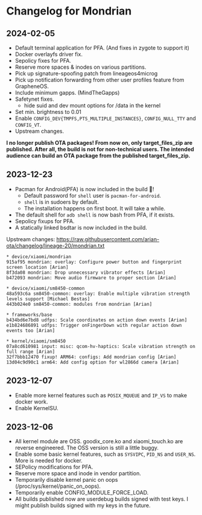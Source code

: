 # Changelog for Mondrian

## 2024-02-05

- Default terminal application for PFA. (And fixes in zygote to support it)
- Docker overlayfs driver fix.
- Sepolicy fixes for PFA.
- Reserve more spaces & inodes on various partitions.
- Pick up signature-spoofing patch from lineageos4microg
- Pick up notification forwarding from other user profiles feature from GrapheneOS.
- Include minimum gapps. (MindTheGapps)
- Safetynet fixes.
    -  hide suid and dev mount options for /data in the kernel 
- Set min. brightness to 0.01
- Enable `CONFIG_DEV{TMPFS,PTS_MULTIPLE_INSTANCES}`, `CONFIG_NULL_TTY` and `CONFIG_VT`.
- Upstream changes.

**I no longer publish OTA packages! From now on, only target_files_zip are published. After all, the build is not for non-technical users. The intended audience can build an OTA package from the published target_files_zip.**

## 2023-12-23

- Pacman for Android(PFA) is now included in the build :tada:!
    - Default password for `shell` user is `pacman-for-android`.
    - `shell` is in sudoers by default.
    - The installation happens on first boot. It will take a while.
- The default shell for `adb shell` is now bash from PFA, if it exists.
- Sepolicy fixups for PFA.
- A statically linked bsdtar is now included in the build.

Upstream changes: https://raw.githubusercontent.com/arian-ota/changelog/lineage-20/mondrian.txt

```
* device/xiaomi/mondrian
915af95 mondrian: overlay: Configure power button and fingerprint screen location [Arian]
8f3da08 mondrian: Drop unnecessary vibrator effects [Arian]
b472093 mondrian: Move audio firmware to proper section [Arian]

* device/xiaomi/sm8450-common
48a593c6a sm8450-common: overlay: Enable multiple vibration strength levels support [Michael Bestas]
443b024e0 sm8450-common: modules from mondrian [Arian]

* frameworks/base
b434bd6e7bd8 udfps: Scale coordinates on action down events [Arian]
e1b824686891 udfps: Trigger onFingerDown with regular action down events too [Arian]

* kernel/xiaomi/sm8450
07a8cd610981 input: misc: qcom-hv-haptics: Scale vibration strength on full range [Arian]
32f7bbb12470 fixup! ARM64: configs: Add mondrian config [Arian]
13d04c9d90c1 arm64: Add config option for wl2866d camera [Arian] 
```

## 2023-12-07

- Enable more kernel features such as `POSIX_MQUEUE` and `IP_VS` to make docker work.
- Enable KernelSU.


## 2023-12-06

- All kernel module are OSS. goodix_core.ko and xiaomi_touch.ko are reverse engineered. The OSS version is still a little buggy.
- Enable some basic kernel features, such as `SYSVIPC`, `PID_NS` and `USER_NS`. More is needed for docker.
- SEPolicy modifications for PFA.
- Reserve more space and inode in vendor partition.
- Temporarily disable kernel panic on oops (/proc/sys/kernel/panic_on_oops).
- Temporarily enable CONFIG_MODULE_FORCE_LOAD.
- All builds published now are userdebug builds signed with test keys. I might publish builds signed with my keys in the future.
